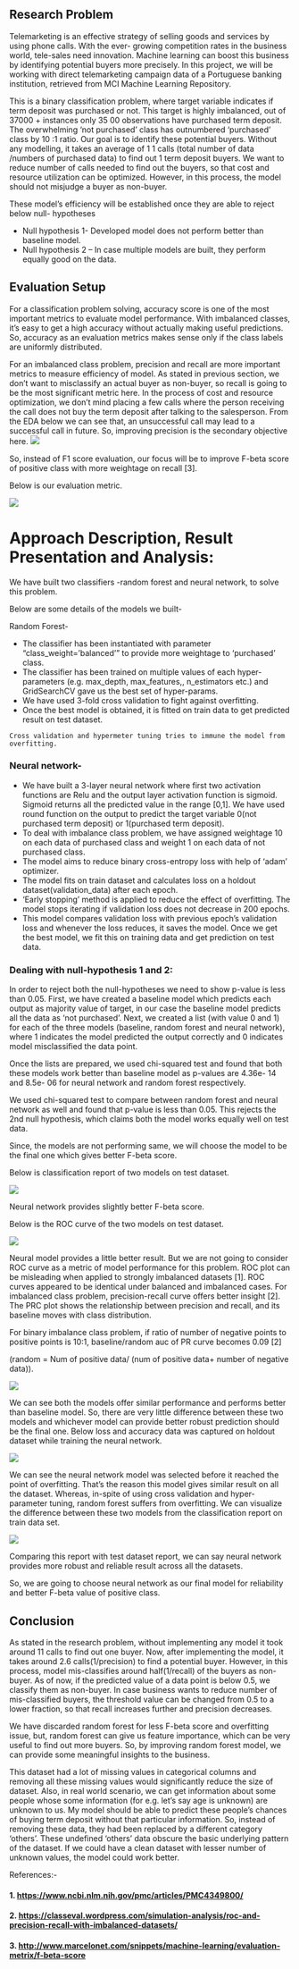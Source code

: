 ## Research Problem

Telemarketing is an effective strategy of selling goods and services by using phone calls. With the ever-
growing competition rates in the business world, tele-sales need innovation. Machine learning can boost
this business by identifying potential buyers more precisely. In this project, we will be working with direct
telemarketing campaign data of a Portuguese banking institution, retrieved from MCI Machine Learning
Repository.

This is a binary classification problem, where target variable indicates if term deposit was purchased or
not. This target is highly imbalanced, out of 37000 + instances only 35 00 observations have purchased
term deposit. The overwhelming ‘not purchased’ class has outnumbered ‘purchased’ class by 10 :1 ratio.
Our goal is to identify these potential buyers. Without any modelling, it takes an average of 1 1 calls
(total number of data /numbers of purchased data) to find out 1 term deposit buyers. We want to reduce
number of calls needed to find out the buyers, so that cost and resource utilization can be optimized.
However, in this process, the model should not misjudge a buyer as non-buyer.

These model’s efficiency will be established once they are able to reject below null- hypotheses

- Null hypothesis 1- Developed model does not perform better than baseline model.
- Null hypothesis 2 – In case multiple models are built, they perform equally good on the data.

## Evaluation Setup

For a classification problem solving, accuracy score is one of the most important metrics to evaluate
model performance. With imbalanced classes, it’s easy to get a high accuracy without actually making
useful predictions. So, accuracy as an evaluation metrics makes sense only if the class labels are
uniformly distributed.

For an imbalanced class problem, precision and recall are more important metrics to measure efficiency
of model. As stated in previous section, we don’t want to misclassify an actual buyer as non-buyer, so
recall is going to be the most significant metric here. In the process of cost and resource optimization,
we don’t mind placing a few calls where the person receiving the call does not buy the term deposit
after talking to the salesperson. From the EDA below we can see that, an unsuccessful call may lead
to a successful call in future. So, improving precision is the secondary objective here.
![](https://github.com/Mimimkh/Machine-learning/blob/master/tele-marketing.JPG)

So, instead of F1 score evaluation, our focus will be to improve F-beta score of positive class with more
weightage on recall [3].

Below is our evaluation metric.

![](https://github.com/Mimimkh/Machine-learning/blob/master/tele2.JPG)

# Approach Description, Result Presentation and Analysis:

We have built two classifiers -random forest and neural network, to solve this problem.

Below are some details of the models we built-

Random Forest-

- The classifier has been instantiated with parameter “class_weight=’balanced’” to provide more
    weightage to ‘purchased’ class.
- The classifier has been trained on multiple values of each hyper-parameters (e.g. max_depth,
    max_features,, n_estimators etc.) and GridSearchCV gave us the best set of hyper-params.
- We have used 3-fold cross validation to fight against overfitting.
- Once the best model is obtained, it is fitted on train data to get predicted result on test dataset.

```
Cross validation and hypermeter tuning tries to immune the model from overfitting.
```
### Neural network-

- We have built a 3-layer neural network where first two activation functions are Relu and the
    output layer activation function is sigmoid. Sigmoid returns all the predicted value in the range
    [0,1]. We have used round function on the output to predict the target variable 0(not purchased
    term deposit) or 1(purchased term deposit).
- To deal with imbalance class problem, we have assigned weightage 10 on each data of
    purchased class and weight 1 on each data of not purchased class.
- The model aims to reduce binary cross-entropy loss with help of ‘adam’ optimizer.
- The model fits on train dataset and calculates loss on a holdout dataset(validation_data) after
    each epoch.
- ‘Early stopping’ method is applied to reduce the effect of overfitting. The model stops iterating
    if validation loss does not decrease in 200 epochs.
- This model compares validation loss with previous epoch’s validation loss and whenever the
    loss reduces, it saves the model.
    Once we get the best model, we fit this on training data and get prediction on test data.

### Dealing with null-hypothesis 1 and 2:

In order to reject both the null-hypotheses we need to show p-value is less than 0.05. First, we have
created a baseline model which predicts each output as majority value of target, in our case the baseline
model predicts all the data as ‘not purchased’. Next, we created a list (with value 0 and 1) for each of
the three models (baseline, random forest and neural network), where 1 indicates the model predicted
the output correctly and 0 indicates model misclassified the data point.

Once the lists are prepared, we used chi-squared test and found that both these models work better
than baseline model as p-values are 4.36e- 14 and 8.5e- 06 for neural network and random forest
respectively.

We used chi-squared test to compare between random forest and neural network as well and found
that p-value is less than 0.05. This rejects the 2nd null hypothesis, which claims both the model works
equally well on test data.

Since, the models are not performing same, we will choose the model to be the final one which gives
better F-beta score.

Below is classification report of two models on test dataset.

![](https://github.com/Mimimkh/Machine-learning/blob/master/tele3.JPG)

Neural network provides slightly better F-beta score.

Below is the ROC curve of the two models on test dataset.

![](https://github.com/Mimimkh/Machine-learning/blob/master/tele4.JPG)

Neural model provides a little better result. But we are not going to consider ROC curve as a metric of
model performance for this problem. ROC plot can be misleading when applied to strongly imbalanced
datasets [1]. ROC curves appeared to be identical under balanced and imbalanced cases. For
imbalanced class problem, precision-recall curve offers better insight [2]. The PRC plot shows the
relationship between precision and recall, and its baseline moves with class distribution.

For binary imbalance class problem, if ratio of number of negative points to positive points is 10:1,
baseline/random auc of PR curve becomes 0.09 [2]

(random = Num of positive data/ (num of positive data+ number of negative data)).

![](https://github.com/Mimimkh/Machine-learning/blob/master/tele5.JPG)

We can see both the models offer similar performance and performs better than baseline model. So,
there are very little difference between these two models and whichever model can provide better robust
prediction should be the final one. Below loss and accuracy data was captured on holdout dataset while
training the neural network.

![](https://github.com/Mimimkh/Machine-learning/blob/master/tele6.JPG)

We can see the neural network model was selected before it reached the point of overfitting. That’s the
reason this model gives similar result on all the dataset. Whereas, in-spite of using cross validation
and hyper-parameter tuning, random forest suffers from overfitting. We can visualize the difference
between these two models from the classification report on train data set.

![](https://github.com/Mimimkh/Machine-learning/blob/master/tele7.JPG)

Comparing this report with test dataset report, we can say neural network provides
more robust and reliable result across all the datasets.

So, we are going to choose neural network as our final model for reliability and better F-beta value of
positive class.

## Conclusion

As stated in the research problem, without implementing any model it took around 11 calls to find out
one buyer. Now, after implementing the model, it takes around 2.6 calls(1/precision) to find a potential
buyer. However, in this process, model mis-classifies around half(1/recall) of the buyers as non-buyer.
As of now, if the predicted value of a data point is below 0.5, we classify them as non-buyer. In case
business wants to reduce number of mis-classified buyers, the threshold value can be changed from
0.5 to a lower fraction, so that recall increases further and precision decreases.

We have discarded random forest for less F-beta score and overfitting issue, but, random forest can
give us feature importance, which can be very useful to find out more buyers. So, by improving random
forest model, we can provide some meaningful insights to the business.

This dataset had a lot of missing values in categorical columns and removing all these missing values
would significantly reduce the size of dataset. Also, in real world scenario, we can get information about
some people whose some information (for e.g. let’s say age is unknown) are unknown to us. My model
should be able to predict these people’s chances of buying term deposit without that particular
information. So, instead of removing these data, they had been replaced by a different category ‘others’.
These undefined ‘others’ data obscure the basic underlying pattern of the dataset. If we could have a
clean dataset with lesser number of unknown values, the model could work better.

References:-

#### 1. https://www.ncbi.nlm.nih.gov/pmc/articles/PMC4349800/

#### 2. https://classeval.wordpress.com/simulation-analysis/roc-and-precision-recall-with-imbalanced-datasets/

#### 3. http://www.marcelonet.com/snippets/machine-learning/evaluation-metrix/f-beta-score


